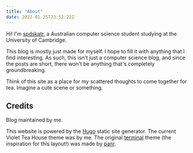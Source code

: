 ```yaml
---
title: "About"
date: 2022-01-25T23:52:22Z
---
```


Hi! I'm [spdskatr](https://github.com/spdskatr), a Australian computer science student studying at the University of Cambridge.

This blog is mostly just made for myself. I hope to fill it with anything that I find interesting. As such, this isn't just a computer science blog, and since the posts are short, there won't be anything that's completely groundbreaking.

Think of this site as a place for my scattered thoughts to come together for tea. Imagine a cute scene or something.

## Credits

Blog maintained by me.

This website is powered by the [Hugo](https://gohugo.io) static site generator. The current Violet Tea House theme was by me. The original [terminal](https://github.com/panr/hugo-theme-terminal) theme (the inspiration for this layout!) was made by [panr](https://twitter.com/panr).